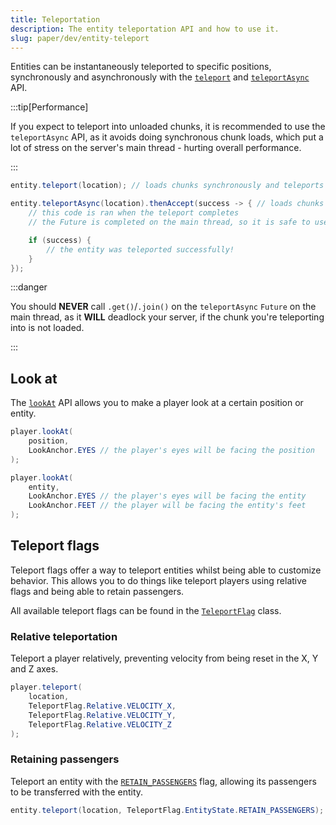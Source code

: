 ```yaml
---
title: Teleportation
description: The entity teleportation API and how to use it.
slug: paper/dev/entity-teleport
---
```


Entities can be instantaneously teleported to specific positions, synchronously and asynchronously with the
[`teleport`](jd:paper:org.bukkit.entity.Entity#teleport(org.bukkit.Location)) and
[`teleportAsync`](jd:paper:org.bukkit.entity.Entity#teleportAsync(org.bukkit.Location)) API.

:::tip[Performance]

If you expect to teleport into unloaded chunks, it is recommended to use the `teleportAsync` API,
as it avoids doing synchronous chunk loads, which put a lot of stress on the server's main thread -
hurting overall performance.

:::

```java
entity.teleport(location); // loads chunks synchronously and teleports the entity

entity.teleportAsync(location).thenAccept(success -> { // loads chunks asynchronously and teleports the entity
    // this code is ran when the teleport completes
    // the Future is completed on the main thread, so it is safe to use the API here

    if (success) {
        // the entity was teleported successfully!
    }
});
```

:::danger

You should **NEVER** call `.get()`/`.join()` on the `teleportAsync` `Future` on the main thread,
as it **WILL** deadlock your server, if the chunk you're teleporting into is not loaded.

:::

## Look at

The [`lookAt`](jd:paper:org.bukkit.entity.Player#lookAt(org.bukkit.entity.Entity,io.papermc.paper.entity.LookAnchor,io.papermc.paper.entity.LookAnchor))
API allows you to make a player look at a certain position or entity.

```java
player.lookAt(
    position,
    LookAnchor.EYES // the player's eyes will be facing the position
);

player.lookAt(
    entity,
    LookAnchor.EYES // the player's eyes will be facing the entity
    LookAnchor.FEET // the player will be facing the entity's feet
);
```

## Teleport flags

Teleport flags offer a way to teleport entities whilst being able to customize behavior.
This allows you to do things like teleport players using relative flags and being able to retain passengers.

All available teleport flags can be found in the [`TeleportFlag`](jd:paper:io.papermc.paper.entity.TeleportFlag) class.

### Relative teleportation

Teleport a player relatively, preventing velocity from being reset in the X, Y and Z axes.

```java
player.teleport(
    location,
    TeleportFlag.Relative.VELOCITY_X,
    TeleportFlag.Relative.VELOCITY_Y,
    TeleportFlag.Relative.VELOCITY_Z
);
```

### Retaining passengers

Teleport an entity with the [`RETAIN_PASSENGERS`](jd:paper:io.papermc.paper.entity.TeleportFlag$EntityState#RETAIN_PASSENGERS) flag,
allowing its passengers to be transferred with the entity.

```java
entity.teleport(location, TeleportFlag.EntityState.RETAIN_PASSENGERS);
```
